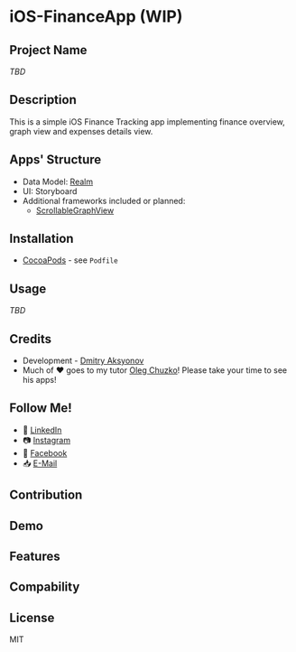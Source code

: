 # iOS-FinanceApp (WIP)

## Project Name
*TBD*
## Description
This is a simple iOS Finance Tracking app implementing finance overview, graph view and expenses details view.
## Apps' Structure
- Data Model: [Realm](https://realm.io/)
- UI: Storyboard
- Additional frameworks included or planned:
	- [ScrollableGraphView](https://github.com/philackm/ScrollableGraphView)
## Installation
- [CocoaPods](https://cocoapods.org) - see ```Podfile```
## Usage
*TBD*
## Credits
- Development - [Dmitry Aksyonov](https://github.com/daksyonov)
- Much of ❤️ goes to my tutor [Oleg Chuzko](https://apps.apple.com/ru/developer/oleg-chuzhko/id1255917535?l=en)! Please take your time to see his apps!
## Follow Me!
- :necktie: [LinkedIn](https://www.linkedin.com/in/dmitry-aksyonov-85a23b118/) 
- :camera: [Instagram](https://www.instagram.com/daksyonov)
- :calling: [Facebook](https://www.facebook.com/daksyonovmsc/)
- :inbox_tray: [E-Mail](mailto:dmi.aksyonov@gmail.com) 
## Contribution
## Demo
## Features
## Compability

## License
MIT
